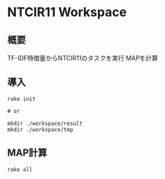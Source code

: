 # NTCIR11 Workspace

## 概要
TF-IDF特徴量からNTCIR11のタスクを実行
MAPを計算

## 導入
```
rake init

# or

mkdir ./workspace/result
mkdir ./workspace/tmp
```

## MAP計算
``` 
rake all
```

